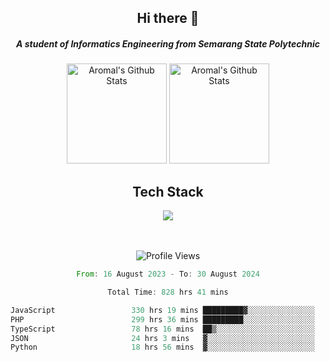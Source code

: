 <div align="center">
  <h2>Hi there 👋</h2>

  <h5>A student of Informatics Engineering from Semarang State Polytechnic</h5>

  <img
    height="160"
    alt="Aromal's Github Stats"
    src="https://github-readme-stats.vercel.app/api?username=dafariski77&show_icons=true&theme=tokyonight&count_private=true"
  />
  <img
    alt="Aromal's Github Stats"
    height="160"
    src="https://github-readme-stats.vercel.app/api/top-langs/?username=dafariski77&layout=compact&theme=tokyonight"
  />

  <h2>Tech Stack</h2>
  <a href="https://skillicons.dev">
    <img src="https://skillicons.dev/icons?i=express,nextjs,laravel,mysql,mongodb,redis,prisma,docker,git,gcp,tailwind&perline=14" />
  </a>

  <br /><br />
  <img src="https://komarev.com/ghpvc/?username=dafariski77&abbreviated=true" alt="Profile Views">
    
  <!--START_SECTION:waka-->

```rust
From: 16 August 2023 - To: 30 August 2024

Total Time: 828 hrs 41 mins

JavaScript                 330 hrs 19 mins █████████▓░░░░░░░░░░░░░░░   39.26 %
PHP                        299 hrs 36 mins █████████░░░░░░░░░░░░░░░░   35.61 %
TypeScript                 78 hrs 16 mins  ██▒░░░░░░░░░░░░░░░░░░░░░░   09.30 %
JSON                       24 hrs 3 mins   ▓░░░░░░░░░░░░░░░░░░░░░░░░   02.86 %
Python                     18 hrs 56 mins  ▓░░░░░░░░░░░░░░░░░░░░░░░░   02.25 %
```

<!--END_SECTION:waka-->
</div>
